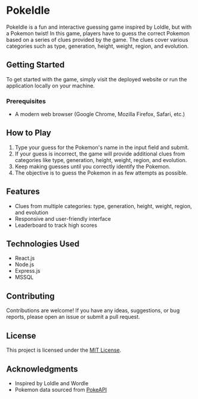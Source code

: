 # PokeIdle

PokeIdle is a fun and interactive guessing game inspired by Loldle, but with a Pokemon twist! In this game, players have to guess the correct Pokemon based on a series of clues provided by the game. The clues cover various categories such as type, generation, height, weight, region, and evolution.

## Getting Started

To get started with the game, simply visit the deployed website or run the application locally on your machine.

### Prerequisites

- A modern web browser (Google Chrome, Mozilla Firefox, Safari, etc.)

## How to Play

1. Type your guess for the Pokemon's name in the input field and submit.
2. If your guess is incorrect, the game will provide additional clues from categories like type, generation, height, weight, region, and evolution.
3. Keep making guesses until you correctly identify the Pokemon.
4. The objective is to guess the Pokemon in as few attempts as possible.

## Features

- Clues from multiple categories: type, generation, height, weight, region, and evolution
- Responsive and user-friendly interface
- Leaderboard to track high scores

## Technologies Used

- React.js
- Node.js
- Express.js
- MSSQL

## Contributing

Contributions are welcome! If you have any ideas, suggestions, or bug reports, please open an issue or submit a pull request.

## License

This project is licensed under the [MIT License](LICENSE).

## Acknowledgments

- Inspired by Loldle and Wordle
- Pokemon data sourced from [PokeAPI](https://pokeapi.co/)